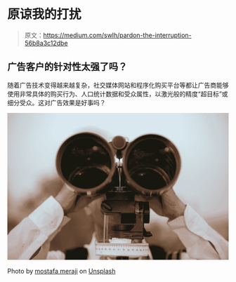 # 原谅我的打扰

> 原文：<https://medium.com/swlh/pardon-the-interruption-56b8a3c12dbe>

## 广告客户的针对性太强了吗？

随着广告技术变得越来越复杂，社交媒体网站和程序化购买平台等都让广告商能够使用非常具体的购买行为、人口统计数据和受众属性，以激光般的精度“超目标”或细分受众。这对广告效果是好事吗？

![](img/5c8d82a831469be382947f79cd40d818.png)

Photo by [mostafa meraji](https://unsplash.com/@mostafa_meraji?utm_source=medium&utm_medium=referral) on [Unsplash](https://unsplash.com?utm_source=medium&utm_medium=referral)